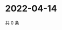 # 2022-04-14

共 0 条

<!-- BEGIN WEIBO -->
<!-- 最后更新时间 Thu Apr 14 2022 13:15:01 GMT+0800 (China Standard Time) -->

<!-- END WEIBO -->
